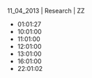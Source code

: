 11_04_2013 | Research | ZZ 
* 01:01:27
* 10:01:00
* 11:01:00
* 12:01:00
* 13:01:00
* 16:01:00
* 22:01:02
